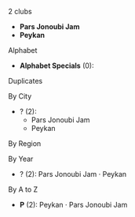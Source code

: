 2 clubs

- **Pars Jonoubi Jam**
- **Peykan**




Alphabet

- **Alphabet Specials** (0): 




Duplicates





By City

- ? (2): 
  - Pars Jonoubi Jam 
  - Peykan 




By Region





By Year

- ? (2):   Pars Jonoubi Jam · Peykan






By A to Z

- **P** (2): Peykan · Pars Jonoubi Jam





